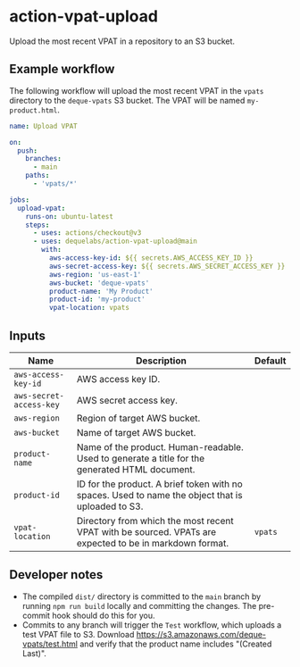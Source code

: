 # action-vpat-upload

Upload the most recent VPAT in a repository to an S3 bucket.

## Example workflow

The following workflow will upload the most recent VPAT in the `vpats` directory to the `deque-vpats` S3 bucket. The VPAT will be named `my-product.html`.

```yaml
name: Upload VPAT

on:
  push:
    branches:
      - main
    paths:
      - 'vpats/*'

jobs:
  upload-vpat:
    runs-on: ubuntu-latest
    steps:
      - uses: actions/checkout@v3
      - uses: dequelabs/action-vpat-upload@main
        with:
          aws-access-key-id: ${{ secrets.AWS_ACCESS_KEY_ID }}
          aws-secret-access-key: ${{ secrets.AWS_SECRET_ACCESS_KEY }}
          aws-region: 'us-east-1'
          aws-bucket: 'deque-vpats'
          product-name: 'My Product'
          product-id: 'my-product'
          vpat-location: vpats
```

## Inputs

| Name | Description | Default |
| --- | --- | --- |
`aws-access-key-id` | AWS access key ID. |
`aws-secret-access-key` | AWS secret access key. |
`aws-region` | Region of target AWS bucket. |
`aws-bucket` | Name of target AWS bucket. |
`product-name` | Name of the product. Human-readable. Used to generate a title for the generated HTML document. |
`product-id` | ID for the product. A brief token with no spaces. Used to name the object that is uploaded to S3. |
`vpat-location` | Directory from which the most recent VPAT with be sourced. VPATs are expected to be in markdown format. | `vpats`

## Developer notes

* The compiled `dist/` directory is committed to the `main` branch by running `npm run build` locally and committing the changes. The pre-commit hook should do this for you.
* Commits to any branch will trigger the `Test` workflow, which uploads a test VPAT file to S3. Download https://s3.amazonaws.com/deque-vpats/test.html and verify that the product name includes "(Created Last)".
